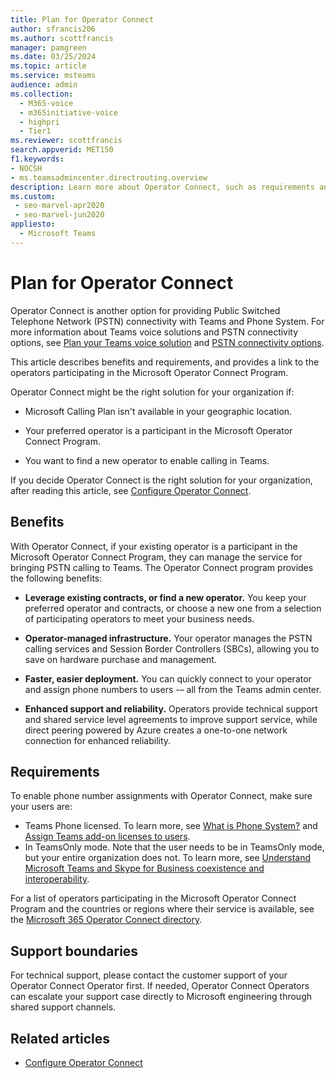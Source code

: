```yaml
---
title: Plan for Operator Connect
author: sfrancis206
ms.author: scottfrancis
manager: pamgreen
ms.date: 03/25/2024
ms.topic: article
ms.service: msteams
audience: admin
ms.collection: 
  - M365-voice
  - m365initiative-voice
  - highpri
  - Tier1
ms.reviewer: scottfrancis
search.appverid: MET150
f1.keywords:
- NOCSH
- ms.teamsadmincenter.directrouting.overview
description: Learn more about Operator Connect, such as requirements and planning for deployment.
ms.custom: 
 - seo-marvel-apr2020
 - seo-marvel-jun2020
appliesto: 
  - Microsoft Teams
---
```


# Plan for Operator Connect

Operator Connect is another option for providing Public Switched Telephone Network (PSTN) connectivity with Teams and Phone System. For more information about Teams voice solutions and PSTN connectivity options, see [Plan your Teams voice solution](cloud-voice-landing-page.md) and [PSTN connectivity options](pstn-connectivity.md).

This article describes benefits and requirements, and provides a link to the operators participating in the Microsoft Operator Connect Program.  

Operator Connect might be the right solution for your organization if:

- Microsoft Calling Plan isn't available in your geographic location.

- Your preferred operator is a participant in the Microsoft Operator Connect Program.

- You want to find a new operator to enable calling in Teams.

If you decide Operator Connect is the right solution for your organization, after reading this article, see [Configure Operator Connect](operator-connect-configure.md).  

## Benefits

With Operator Connect, if your existing operator is a participant in the Microsoft Operator Connect Program, they can manage the service for bringing PSTN calling to Teams. The Operator Connect program provides the following benefits:

- **Leverage existing contracts, or find a new operator.** You keep your preferred operator and contracts, or choose a new one from a selection of participating operators to meet your business needs.

- **Operator-managed infrastructure.** Your operator manages the PSTN calling services and Session Border Controllers (SBCs), allowing you to save on hardware purchase and management.

- **Faster, easier deployment.** You can quickly connect to your operator and assign phone numbers to users -– all from the Teams admin center.

- **Enhanced support and reliability.** Operators provide technical support and shared service level agreements to improve support service, while direct peering powered by Azure creates a one-to-one network connection for enhanced reliability. 

## Requirements

To enable phone number assignments with Operator Connect, make sure your users are:

- Teams Phone licensed. To learn more, see [What is Phone System?](what-is-phone-system-in-office-365.md) and [Assign Teams add-on licenses to users](teams-add-on-licensing/assign-teams-add-on-licenses.md).
- In TeamsOnly mode. Note that the user needs to be in TeamsOnly mode, but your entire organization does not. To learn more, see [Understand Microsoft Teams and Skype for Business coexistence and interoperability](teams-and-skypeforbusiness-coexistence-and-interoperability.md).

For a list of operators participating in the Microsoft Operator Connect Program and the countries or regions where their service is available, see the [Microsoft 365 Operator Connect directory](https://cloudpartners.transform.microsoft.com/practices/microsoft-365-for-operators/directory).

## Support boundaries
For technical support, please contact the customer support of your Operator Connect Operator first. If needed, Operator Connect Operators can escalate your support case directly to Microsoft engineering through shared support channels. 

## Related articles

- [Configure Operator Connect](operator-connect-configure.md)